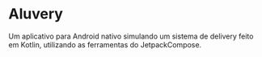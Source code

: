 # Aluvery
Um aplicativo para Android nativo simulando um sistema de delivery feito em Kotlin, utilizando as ferramentas do JetpackCompose.
